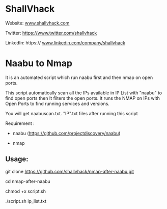 

# ShallVhack
Website: www.shallvhack.com

Twitter: https://www.twitter.com/shallvhack

LinkedIn: https:// www.linkedin.com/company/shallvhack


# Naabu to Nmap

It is an automated script which run naabu first and then nmap on open ports.

This script automatically scan all the IPs available in IP List with "naabu" to find open ports then It filters the open ports. It runs the NMAP on IPs with Open Ports to find running services and versions.



You will get naabuscan.txt. "IP".txt files after running this script



Requirement : 

- naabu (https://github.com/projectdiscovery/naabu)

- nmap

## Usage:

git clone https://github.com/shallvhack/nmap-after-naabu.git

cd nmap-after-naabu

chmod +x script.sh

./script.sh ip_list.txt
